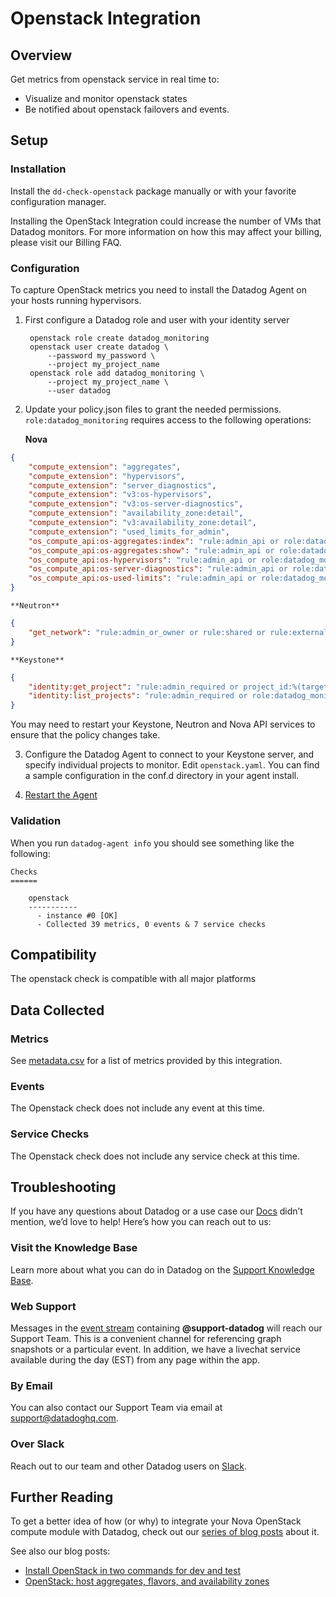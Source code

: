 # Openstack Integration

## Overview

Get metrics from openstack service in real time to:

* Visualize and monitor openstack states
* Be notified about openstack failovers and events.

## Setup
### Installation

Install the `dd-check-openstack` package manually or with your favorite configuration manager.

Installing the OpenStack Integration could increase the number of VMs that Datadog monitors. For more information on how this may affect your billing, please visit our Billing FAQ.

### Configuration

To capture OpenStack metrics you need to install the Datadog Agent on your hosts running hypervisors.

1. First configure a Datadog role and user with your identity server


        openstack role create datadog_monitoring
        openstack user create datadog \
            --password my_password \
            --project my_project_name
        openstack role add datadog_monitoring \
            --project my_project_name \
            --user datadog


2. Update your policy.json files to grant the needed permissions.
```role:datadog_monitoring``` requires access to the following operations:

    **Nova**

```json
{
    "compute_extension": "aggregates",
    "compute_extension": "hypervisors",
    "compute_extension": "server_diagnostics",
    "compute_extension": "v3:os-hypervisors",
    "compute_extension": "v3:os-server-diagnostics",
    "compute_extension": "availability_zone:detail",
    "compute_extension": "v3:availability_zone:detail",
    "compute_extension": "used_limits_for_admin",
    "os_compute_api:os-aggregates:index": "rule:admin_api or role:datadog_monitoring",
    "os_compute_api:os-aggregates:show": "rule:admin_api or role:datadog_monitoring",
    "os_compute_api:os-hypervisors": "rule:admin_api or role:datadog_monitoring",
    "os_compute_api:os-server-diagnostics": "rule:admin_api or role:datadog_monitoring",
    "os_compute_api:os-used-limits": "rule:admin_api or role:datadog_monitoring"
}
```

    **Neutron**

```json
{
    "get_network": "rule:admin_or_owner or rule:shared or rule:external or rule:context_is_advsvc or role:datadog_monitoring"
}
```

    **Keystone**

```json
{
    "identity:get_project": "rule:admin_required or project_id:%(target.project.id)s or role:datadog_monitoring",
    "identity:list_projects": "rule:admin_required or role:datadog_monitoring"
}
```

You may need to restart your Keystone, Neutron and Nova API services to ensure that the policy changes take.


3. Configure the Datadog Agent to connect to your Keystone server, and specify individual projects to monitor. Edit `openstack.yaml`. You can find a sample configuration in the conf.d directory in your agent install.

4. [Restart the Agent](https://help.datadoghq.com/hc/en-us/articles/203764515-Start-Stop-Restart-the-Datadog-Agent)

### Validation

When you run `datadog-agent info` you should see something like the following:

    Checks
    ======

        openstack
        -----------
          - instance #0 [OK]
          - Collected 39 metrics, 0 events & 7 service checks

## Compatibility

The openstack check is compatible with all major platforms

## Data Collected
### Metrics
See [metadata.csv](https://github.com/DataDog/integrations-core/blob/master/openstack/metadata.csv) for a list of metrics provided by this integration.

### Events
The Openstack check does not include any event at this time.

### Service Checks
The Openstack check does not include any service check at this time.

## Troubleshooting

If you have any questions about Datadog or a use case our [Docs](https://docs.datadoghq.com/) didn’t mention, we’d love to help! Here’s how you can reach out to us:

### Visit the Knowledge Base

Learn more about what you can do in Datadog on the [Support Knowledge Base](https://datadog.zendesk.com/agent/).

### Web Support

Messages in the [event stream](https://app.datadoghq.com/event/stream) containing **@support-datadog** will reach our Support Team. This is a convenient channel for referencing graph snapshots or a particular event. In addition, we have a livechat service available during the day (EST) from any page within the app.

### By Email

You can also contact our Support Team via email at [support@datadoghq.com](mailto:support@datadoghq.com).

### Over Slack

Reach out to our team and other Datadog users on [Slack](http://chat.datadoghq.com/).

## Further Reading
To get a better idea of how (or why) to integrate your Nova OpenStack compute module with Datadog, check out our [series of blog posts](https://www.datadoghq.com/blog/openstack-monitoring-nova/) about it.

See also our blog posts: 
* [Install OpenStack in two commands for dev and test](https://www.datadoghq.com/blog/install-openstack-in-two-commands/)
* [OpenStack: host aggregates, flavors, and availability zones](https://www.datadoghq.com/blog/openstack-host-aggregates-flavors-availability-zones/)
